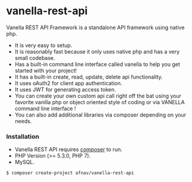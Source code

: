 # vanella-rest-api
Vanella REST API Framework is a standalone API framework using native php.

  - It is very easy to setup.
  - It is reasonably fast because it only uses native php and has a very small codebase.
  - Has a built-in command line interface called vanella to help you get started with your    project!
  - It has a built-in create, read, update, delete api functionality.
  - It uses oAuth2 for client app authentication.
  - It uses JWT for generating access token.
  - You can create your own custom api call right off the bat using your favorite vanilla php or object oriented style of coding or via VANELLA command line interface !
  - You can also add additional libraries via composer depending on your needs.

### Installation

- Vanella REST API requires [composer](https://getcomposer.org/download/) to run.
- PHP Version (>= 5.3.0, PHP 7).
- MySQL.

```sh
$ composer create-project afnav/vanella-rest-api
```